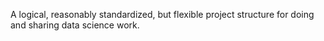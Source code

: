 A logical, reasonably standardized, but flexible project structure for doing and sharing data science work.
